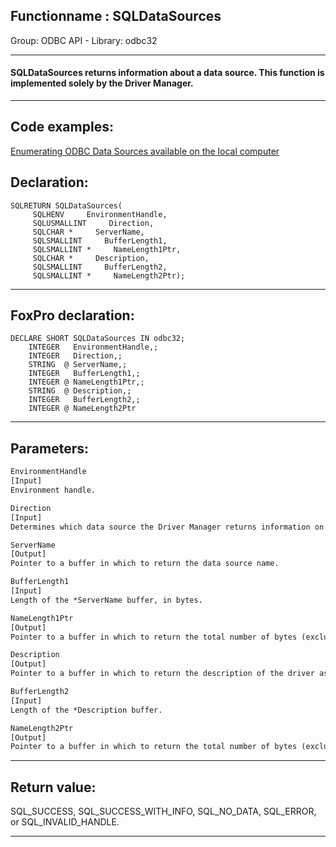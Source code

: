 <link rel="stylesheet" type="text/css" href="../../css/win32api.css">  
<link rel="stylesheet" href="https://cdnjs.cloudflare.com/ajax/libs/font-awesome/4.7.0/css/font-awesome.min.css">

## Functionname : SQLDataSources
Group: ODBC API - Library: odbc32    
***  


#### SQLDataSources returns information about a data source. This function is implemented solely by the Driver Manager.
***  


## Code examples:
[Enumerating ODBC Data Sources available on the local computer](../../samples/sample_284.md)  

## Declaration:
```foxpro  
SQLRETURN SQLDataSources(
     SQLHENV     EnvironmentHandle,
     SQLUSMALLINT     Direction,
     SQLCHAR *     ServerName,
     SQLSMALLINT     BufferLength1,
     SQLSMALLINT *     NameLength1Ptr,
     SQLCHAR *     Description,
     SQLSMALLINT     BufferLength2,
     SQLSMALLINT *     NameLength2Ptr);  
```  
***  


## FoxPro declaration:
```foxpro  
DECLARE SHORT SQLDataSources IN odbc32;
	INTEGER   EnvironmentHandle,;
	INTEGER   Direction,;
	STRING  @ ServerName,;
	INTEGER   BufferLength1,;
	INTEGER @ NameLength1Ptr,;
	STRING  @ Description,;
	INTEGER   BufferLength2,;
	INTEGER @ NameLength2Ptr  
```  
***  


## Parameters:
```txt  
EnvironmentHandle
[Input]
Environment handle.

Direction
[Input]
Determines which data source the Driver Manager returns information on.

ServerName
[Output]
Pointer to a buffer in which to return the data source name.

BufferLength1
[Input]
Length of the *ServerName buffer, in bytes.

NameLength1Ptr
[Output]
Pointer to a buffer in which to return the total number of bytes (excluding the null-termination byte) available to return in *ServerName.

Description
[Output]
Pointer to a buffer in which to return the description of the driver associated with the data source.

BufferLength2
[Input]
Length of the *Description buffer.

NameLength2Ptr
[Output]
Pointer to a buffer in which to return the total number of bytes (excluding the null-termination byte) available to return in *Description.  
```  
***  


## Return value:
SQL_SUCCESS, SQL_SUCCESS_WITH_INFO, SQL_NO_DATA, SQL_ERROR, or SQL_INVALID_HANDLE.  
***  


